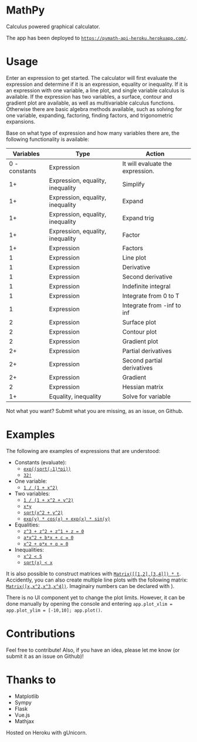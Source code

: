 # MathPy

Calculus powered graphical calculator.

The app has been deployed to [`https://pymath-api-heroku.herokuapp.com/`](https://pymath-api-heroku.herokuapp.com/). 

# Usage

Enter an expression to get started. The calculator will first evaluate the expression and determine if it is an expression, equality or inequality. If it is an expression with one variable, a line plot, and single variable calculus is available. If the expression has two variables, a surface, contour and gradient plot are available, as well as multivariable calculus functions. Otherwise there are basic algebra methods available, such as solving for one variable, expanding, factoring, finding factors, and trigonometric expansions.

Base on what type of expression and how many variables there are, the following functionality is available:

|Variables|Type|Action|
|--|--|--|
|0 - constants|Expression|It will evaluate the expression.|
|1+|Expression, equality, inequality|Simplify|
|1+|Expression, equality, inequality|Expand|
|1+|Expression, equality, inequality|Expand trig|
|1+|Expression, equality, inequality|Factor|
|1+|Expression|Factors|
|1|Expression|Line plot|
|1|Expression|Derivative|
|1|Expression|Second derivative|
|1|Expression|Indefinite integral|
|1|Expression|Integrate from 0 to T|
|1|Expression|Integrate from -inf to inf|
|2|Expression|Surface plot|
|2|Expression|Contour plot|
|2|Expression|Gradient plot|
|2+|Expression|Partial derivatives|
|2+|Expression|Second partial derivatives|
|2+|Expression|Gradient|
|2|Expression|Hessian matrix|
|1+|Equality, inequality|Solve for variable|

Not what you want? Submit what you are missing, as an issue, on Github.

# Examples

The following are examples of expressions that are understood:

 * Constants (evaluate):
   * [`exp((sqrt(-1)*pi))`](https://pymath-api-heroku.herokuapp.com/?expr=exp((sqrt(-1)*pi)))
   * [`32!`](https://pymath-api-heroku.herokuapp.com/?expr=32!)
 * One variable: 
   * [`1 / (1 + x^2)`](https://pymath-api-heroku.herokuapp.com/?expr=1%20%2F%20(1%20%2B%20x%5E2))
 * Two variables: 
   * [`1 / (1 + x^2 + y^2)`](https://pymath-api-heroku.herokuapp.com/?expr=1%20%2F%20(1%20%2B%20x%5E2%20%2B%20y%5E2))
   * [`x*y`](https://pymath-api-heroku.herokuapp.com/?expr=x*y) 
   * [`sqrt(x^2 + y^2)`](https://pymath-api-heroku.herokuapp.com/?expr=sqrt(x%5E2%20%2B%20y%5E2))
   * [`exp(y) * cos(x) + exp(x) * sin(y)`](https://pymath-api-heroku.herokuapp.com/?expr=exp(y)%20*%20cos(x)%20%2B%20exp(x)%20*%20sin(y))
 * Equalities: 
   * [`z^3 + z^2 + z^1 + z = 0`](https://pymath-api-heroku.herokuapp.com/?expr=z%5E3%20%2B%20z%5E2%20%2B%20z%5E1%20%2B%20z%20%3D%200)
   * [`a*x^2 + b*x + c = 0`](https://pymath-api-heroku.herokuapp.com/?expr=a*x%5E2%2Bb*x%2Bc%3D0)
   * [`x^2 + p*x + q = 0`](https://pymath-api-heroku.herokuapp.com/?expr=x%5E2%2Bp*x%2Bq%3D0)
 * Inequalities: 
   * [`x^2 < 5`](https://pymath-api-heroku.herokuapp.com/?expr=x%5E2%20%3C%3D%205)
   * [`sqrt(x) < x`](https://pymath-api-heroku.herokuapp.com/?expr=sqrt(x)%20%3C%20x)

It is also possible to construct matrices with [`Matrix([[1,2],[3,4]]) * t`](https://pymath-api-heroku.herokuapp.com/?expr=Matrix%28%5B%5B1%2C2%5D%2C%5B3%2C4%5D%5D%29%20*%20t). Accidently, you can also create multiple line plots with the following matrix: [`Matrix([x,x^2,x^3,x^4])`](https://pymath-api-heroku.herokuapp.com/?expr=Matrix%28%5Bx%2Cx%5E2%2Cx%5E3%2Cx%5E4%5D%29). Imaginairy numbers can be declared with ).

There is no UI component yet to change the plot limits. However, it can be done manually by opening the console and entering `app.plot_xlim = app.plot_ylim = [-10,10]; app.plot()`.

# Contributions

Feel free to contribute! Also, if you have an idea, please let me know (or submit it as an issue on Github)!

# Thanks to

 * Matplotlib
 * Sympy
 * Flask
 * Vue.js
 * Mathjax

Hosted on Heroku with gUnicorn.